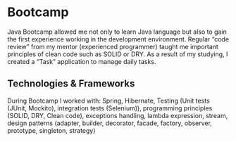 # Bootcamp

Java Bootcamp allowed me not only to learn Java language but also to gain the first experience working in the
development environment. Regular “code review” from my mentor (experienced programmer) taught me important principles 
of clean code such as SOLID or DRY. As a result of my studying, I created a “Task” application to manage daily
tasks.


## Technologies & Frameworks









During Bootcamp I worked with: Spring, Hibernate, Testing (Unit tests (JUnit, Mockito), integration tests (Selenium)), programming                                        principles (SOLID, DRY, Clean code), exceptions handling, lambda expression, stream, 
                               design patterns (adapter, builder, decorator, facade, factory, observer, prototype, singleton, strategy)
                               
